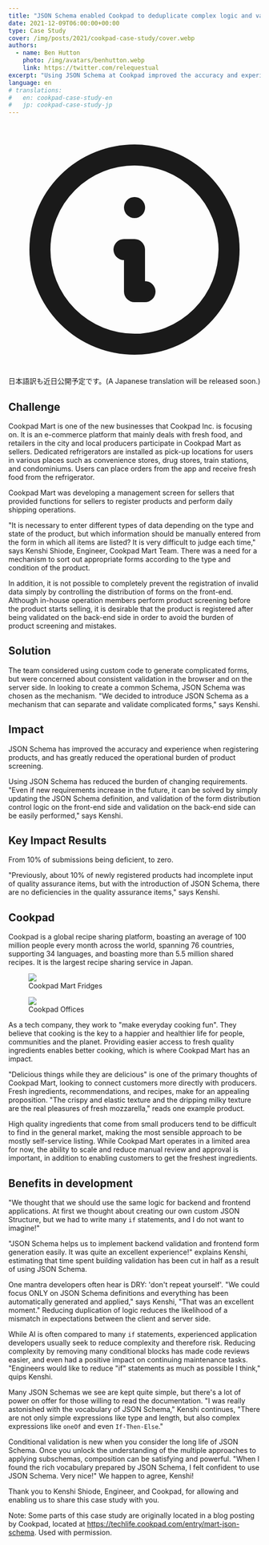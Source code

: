 ```yaml
---
title: "JSON Schema enabled Cookpad to deduplicate complex logic and validation"
date: 2021-12-09T06:00:00+00:00
type: Case Study
cover: /img/posts/2021/cookpad-case-study/cover.webp
authors:
  - name: Ben Hutton
    photo: /img/avatars/benhutton.webp
    link: https://twitter.com/relequestual
excerpt: "Using JSON Schema at Cookpad improved the accuracy and experience when registering products, and has greatly reduced the operational burden of product screening."
language: en
# translations:
#   en: cookpad-case-study-en
#   jp: cookpad-case-study-jp
---
```


<div className="px-4 py-3 leading-normal text-blue-700 bg-blue-100 rounded-lg border-2 border-blue-300 border-solid" role="alert">
  <span><svg xmlns="http://www.w3.org/2000/svg" class="h-6 w-6 inline-block mr-2" fill="none" viewBox="0 0 24 24" stroke="currentColor"><path stroke-linecap="round" stroke-linejoin="round" stroke-width="2" d="M13 16h-1v-4h-1m1-4h.01M21 12a9 9 0 11-18 0 9 9 0 0118 0z" /></svg>日本語訳も近日公開予定です。(A Japanese translation will be released soon.)
  </span>
</div>

## Challenge

Cookpad Mart is one of the new businesses that Cookpad Inc. is focusing on. It is an e-commerce platform that mainly deals with fresh food, and retailers in the city and local producers participate in Cookpad Mart as sellers. Dedicated refrigerators are installed as pick-up locations for users in various places such as convenience stores, drug stores, train stations, and condominiums. Users can place orders from the app and receive fresh food from the refrigerator.

Cookpad Mart was developing a management screen for sellers that provided functions for sellers to register products and perform daily shipping operations.

"It is necessary to enter different types of data depending on the type and state of the product, but which information should be manually entered from the form in which all items are listed? It is very difficult to judge each time," says Kenshi Shiode, Engineer, Cookpad Mart Team. There was a need for a mechanism to sort out appropriate forms according to the type and condition of the product.

In addition, it is not possible to completely prevent the registration of invalid data simply by controlling the distribution of forms on the front-end.
Although in-house operation members perform product screening before the product starts selling, it is desirable that the product is registered after being validated on the back-end side in order to avoid the burden of product screening and mistakes.

## Solution

The team considered using custom code to generate complicated forms, but were concerned about consistent validation in the browser and on the server side. In looking to create a common Schema, JSON Schema was chosen as the mechanism. "We decided to introduce JSON Schema as a mechanism that can separate and validate complicated forms," says Kenshi.

## Impact

JSON Schema has improved the accuracy and experience when registering products, and has greatly reduced the operational burden of product screening.

Using JSON Schema has reduced the burden of changing requirements. "Even if new requirements increase in the future, it can be solved by simply updating the JSON Schema definition, and validation of the form distribution control logic on the front-end side and validation on the back-end side can be easily performed," says Kenshi.

## Key Impact Results

<span className="text-3xl">From 10% of submissions being deficient, to zero.</span>

"Previously, about 10% of newly registered products had incomplete input of quality assurance items, but with the introduction of JSON Schema, there are no deficiencies in the quality assurance items," says Kenshi.

## Cookpad

Cookpad is a global recipe sharing platform, boasting an average of 100 million people every month across the world, spanning 76 countries, supporting 34 languages, and boasting more than 5.5 million shared recipes. It is the largest recipe sharing service in Japan.

<div className="container flex flex-col sm:flex-row sm:space-x-4 space-y-4 sm:space-y-0 place-content-between">
  <figure className="group m-auto">
    <img className="flex-1 " src="/blog/img/posts/2021/cookpad-case-study/fridge.webp" />
    <figcaption className="absolute text-2xl -mt-9 px-4 bg-gray-600 bg-opacity-50">
        <span className="text-white">Cookpad Mart Fridges</span>
    </figcaption>
  </figure>
  <figure className="group m-auto">
    <img className="flex-1" src="/blog/img/posts/2021/cookpad-case-study/office.webp" />
    <figcaption className="absolute text-2xl -mt-9 px-4 bg-gray-600 bg-opacity-50">
        <span className="text-white">Cookpad Offices</span>
    </figcaption>
  </figure>
</div>

As a tech company, they work to "make everyday cooking fun". They believe that cooking is the key to a happier and healthier life for people, communities and the planet. Providing easier access to fresh quality ingredients enables better cooking, which is where Cookpad Mart has an impact.

"Delicious things while they are delicious" is one of the primary thoughts of Cookpad Mart, looking to connect customers more directly with producers. Fresh ingredients, recommendations, and recipes, make for an appealing proposition. "The crispy and elastic texture and the dripping milky texture are the real pleasures of fresh mozzarella," reads one example product.

High quality ingredients that come from small producers tend to be difficult to find in the general market, making the most sensible approach to be mostly self-service listing. While Cookpad Mart operates in a limited area for now, the ability to scale and reduce manual review and approval is important, in addition to enabling customers to get the freshest ingredients.

## Benefits in development

"We thought that we should use the same logic for backend and frontend applications. At first we thought about creating our own custom JSON Structure, but we had to write many `if` statements, and I do not want to imagine!"

"JSON Schema helps us to implement backend validation and frontend form generation easily. It was quite an excellent experience!" explains Kenshi, estimating that time spent building validation has been cut in half as a result of using JSON Schema.

One mantra developers often hear is DRY: 'don't repeat yourself'. "We could focus ONLY on JSON Schema definitions and everything has been automatically generated and applied," says Kenshi, "That was an excellent moment." Reducing duplication of logic reduces the likelihood of a mismatch in expectations between the client and server side.

While AI is often compared to many `if` statements, experienced application developers usually seek to reduce complexity and therefore risk. Reducing complexity by removing many conditional blocks has made code reviews easier, and even had a positive impact on continuing maintenance tasks. "Engineers would like to reduce "if" statements as much as possible I think," quips Kenshi.

Many JSON Schemas we see are kept quite simple, but there's a lot of power on offer for those willing to read the documentation. "I was really astonished with the vocabulary of JSON Schema," Kenshi continues, "There are not only simple expressions like type and length, but also complex expressions like `oneOf` and even `If-Then-Else`."

Conditional validation is new when you consider the long life of JSON Schema. Once you unlock the understanding of the multiple approaches to applying subschemas, composition can be satisfying and powerful. "When I found the rich vocabulary prepared by JSON Schema, I felt confident to use JSON Schema. Very nice!" We happen to agree, Kenshi!

Thank you to Kenshi Shiode, Engineer, and Cookpad, for allowing and enabling us to share this case study with you.

Note:
Some parts of this case study are originally located in a blog posting by Cookpad, located at https://techlife.cookpad.com/entry/mart-json-schema. Used with permission.
